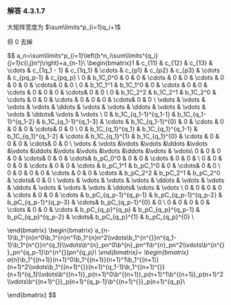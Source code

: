 ### 解答 4.3.1.7

大矩阵宽度为 $\sum\limits^p_{i=1}q_i+1$  

将 $0$ 去掉

$$
a_n=\sum\limits^p_{i=1}\left(b^n_i\sum\limits^{q_i}_{j=1}c_{i,j}n^j\right)+a_{n-1}\\
\begin{bmatrix}1 & c_{11} & c_{12} & c_{13} & \cdots & c_{1q_1 - 1} & c_{1q_1} & \cdots & c_{p1} & c_{p2} & c_{p3} & \cdots  & c_{pq_p-1} & c_{pq_p}  \\
0 & b_1C_0^0 & 0 & 0 & \cdots  & 0 & 0 & \cdots & 0 & 0 & 0 & \cdots& 0  & 0 \\
0 & b_1C_1^1 & b_1C_1^0 & 0 & \cdots & 0  & 0 & \cdots & 0 & 0 & 0 & \cdots& 0 & 0 \\
0 & b_1C_2^2 & b_1C_2^1 & b_1C_2^0 & \cdots & 0  & 0 & \cdots & 0 & 0 & 0 & \cdots& 0 & 0  \\
\vdots & \vdots & \vdots & \vdots  & \ddots   & \vdots & \vdots & \ddots & \vdots & \vdots & \vdots & \ddots& \vdots  & \vdots \\
0 & b_1C_{q_1-1}^{q_1-1} & b_1C_{q_1-1}^{q_1-2} & b_1C_{q_1-1}^{q_1-3} & \cdots & b_1C_{q_1-1}^{0}  & 0 & \cdots & 0 & 0 & 0 & \cdots& 0 & 0 \\
0 & b_1C_{q_1}^{q_1} & b_1C_{q_1}^{q_1-1} & b_1C_{q_1}^{q_1-2} & \cdots & b_1C_{q_1}^{1}  & b_1C_{q_1}^{0} & \cdots & 0 & 0 & 0 & \cdots& 0 & 0 \\
\vdots & \vdots &\vdots &\vdots &\ddots &\vdots &\vdots &\ddots &\vdots &\vdots &\vdots &\ddots &\vdots & \vdots\\
0 & 0 & 0 & 0 & \cdots& 0 & 0 & \cdots& b_pC_0^0 & 0 & 0 & \cdots  & 0 & 0 & \\
0 & 0 & 0 & 0 & \cdots & 0  & 0 & \cdots & b_pC_1^1 & b_pC_1^0 & 0 & \cdots& 0 & 0 \\
0 & 0 & 0 & 0 & \cdots & 0  & 0 & \cdots & b_pC_2^2 & b_pC_2^1 & b_pC_2^0 & \cdots& 0 & 0 \\
\vdots & \vdots & \vdots & \vdots  & \ddots   & \vdots & \vdots & \ddots & \vdots & \vdots & \vdots & \ddots& \vdots & \vdots \\
0 & 0 & 0 & 0 & \cdots & 0 & 0 & \cdots & b_pC_{q_p-1}^{q_p-1} & b_pC_{q_p-1}^{q_p-2} & b_pC_{q_p-1}^{q_p-3} & \cdots& b_pC_{q_p-1}^{0}  & 0 \\
0 & 0 & 0 & 0 & \cdots & 0 & 0 & \cdots & b_pC_{q_p}^{q_p} & b_pC_{q_p}^{q_p-1} & b_pC_{q_p}^{q_p-2} & \cdots& b_pC_{q_p}^{1}  & b_pC_{q_p}^{0} \\

\end{bmatrix}
\begin{bmatrix}
a_{n-1}\\b_1^{n}n^0\\b_1^{n}n^1\\b_1^{n}n^2\\\vdots\\b_1^{n^{}}n^{q_1-1}\\b_1^{n^{}}n^{q_1}\\\vdots\\b^{n}_pn^0\\b^{n}_pn^1\\b^{n}_pn^2\\\vdots\\b^{n^{}}_pn^{q_p-1}\\b^{n^{}}_pn^{q_p}\\
\end{bmatrix}=
\begin{bmatrix}
a_{n}\\b_1^{(n+1)}(n+1)^0\\b_1^{(n+1)}(n+1)^1\\b_1^{(n+1)}(n+1)^2\\\vdots\\b_1^{(n+1)^{}}(n+1)^{q_1-1}\\b_1^{(n+1)^{}}(n+1)^{q_1}\\\vdots\\b^{(n+1)}_p(n+1)^0\\b^{(n+1)}_p(n+1)^1\\b^{(n+1)}_p(n+1)^2\\\vdots\\b^{(n+1)^{}}_p(n+1)^{q_p-1}\\b^{(n+1)^{}}_p(n+1)^{q_p}\\

\end{bmatrix}
$$
